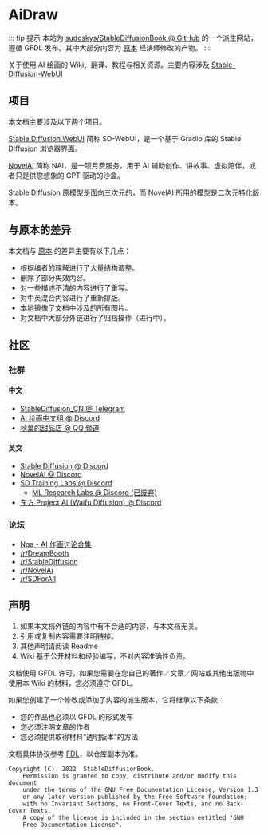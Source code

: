 <script setup>
import Actions from './components/Actions.vue'
</script>

# AiDraw

::: tip 提示
本站为 [sudoskys/StableDiffusionBook @ GitHub](https://github.com/sudoskys/StableDiffusionBook) 的一个派生网站，
遵循 GFDL 发布。其中大部分内容为 [原本](https://draw.dianas.cyou/) 经演绎修改的产物。
:::

关于使用 AI 绘画的 Wiki、翻译、教程与相关资源。主要内容涉及 [Stable-Diffusion-WebUI](https://github.com/AUTOMATIC1111/stable-diffusion-webui)

<Actions />

## 项目

本文档主要涉及以下两个项目。

[Stable Diffusion WebUI](https://github.com/AUTOMATIC1111/stable-diffusion-webui) 简称 SD-WebUI，是一个基于 Gradio 库的 Stable Diffusion 浏览器界面。

[NovelAI](https://novelai.net/) 简称 NAI，是一项月费服务，用于 AI 辅助创作、讲故事、虚拟陪伴，或者只是供您想象的 GPT 驱动的沙盒。

Stable Diffusion 原模型是面向三次元的，而 NovelAI 所用的模型是二次元特化版本。

## 与原本的差异

本文档与 [原本](https://draw.dianas.cyou/) 的差异主要有以下几点：

-   根据编者的理解进行了大量结构调整。
-   删除了部分失效内容。
-   对一些描述不清的内容进行了重写。
-   对中英混合内容进行了重新排版。
-   本地镜像了文档中涉及的所有图片。
-   对文档中大部分外链进行了归档操作（进行中）。

## 社区

### 社群

#### 中文

-   [StableDiffusion_CN @ Telegram](https://t.me/StableDiffusion_CN)
-   [Ai 绘画中文组 @ Discord](https://discord.gg/vhsArSSA6K)
-   [秋葉的甜品店 @ QQ 频道](https://pd.qq.com/s/9d8ffanis)

#### 英文

-   [Stable Diffusion @ Discord](https://discord.gg/stablediffusion)
-   [NovelAI @ Discord](https://discord.gg/novelai)
-   [SD Training Labs @ Discord](https://discord.gg/pGE2HWVGjq)
    -   [ML Research Labs @ Discord (已废弃)](https://discord.gg/UnthRCE5Ww)
-   [东方 Project AI (Waifu Diffusion) @ Discord](https://discord.gg/touhouai)

### 论坛

-   [Nga - AI 作画讨论合集](https://nga.178.com/thread.php?stid=33844263)
-   [/r/DreamBooth](https://www.reddit.com/r/DreamBooth/)
-   [/r/StableDiffusion](https://www.reddit.com/r/StableDiffusion/)
-   [/r/NovelAi](https://www.reddit.com/r/NovelAi/)
-   [/r/SDForAll](https://www.reddit.com/r/sdforall/)

## 声明

1. 如果本文档外链的内容中有不合适的内容，与本文档无关。
2. 引用或复制内容需要注明链接。
3. 其他声明请阅读 Readme
4. Wiki 基于公开材料和经验编写，不对内容准确性负责。

文档使用 GFDL 许可，如果您需要在您自己的著作／文章／网站或其他出版物中使用本 Wiki 的材料，您必须遵守 GFDL。

如果您创建了一个修改或添加了内容的派生版本，它将继承以下条款：

-   您的作品也必须以 GFDL 的形式发布
-   您必须注明文章的作者
-   您必须提供取得材料“透明版本”的方法

文档具体协议参考 [FDL](https://www.gnu.org/licenses/fdl-1.3.html)，以仓库副本为准。

```text
Copyright (C)  2022  StableDiffusionBook.
    Permission is granted to copy, distribute and/or modify this document
    under the terms of the GNU Free Documentation License, Version 1.3
    or any later version published by the Free Software Foundation;
    with no Invariant Sections, no Front-Cover Texts, and no Back-Cover Texts.
    A copy of the license is included in the section entitled "GNU
    Free Documentation License".
```
